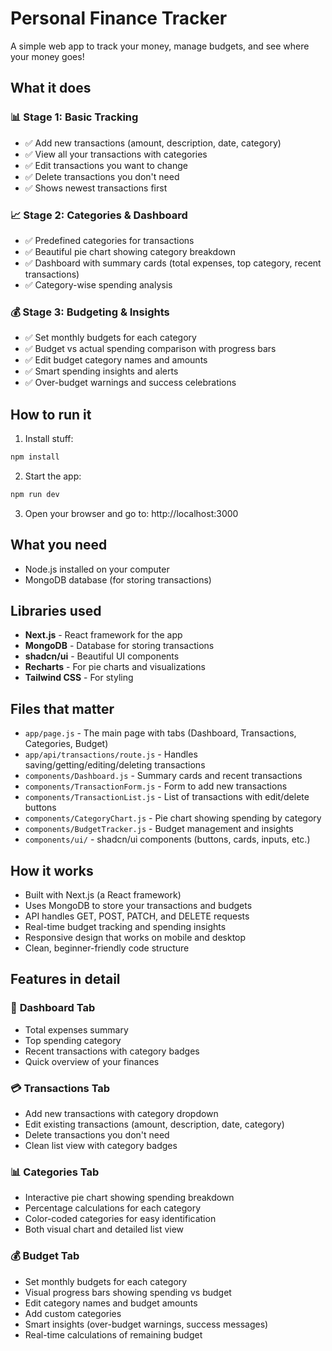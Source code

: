 # Personal Finance Tracker

A simple web app to track your money, manage budgets, and see where your money goes!

## What it does

### 📊 **Stage 1: Basic Tracking**

- ✅ Add new transactions (amount, description, date, category)
- ✅ View all your transactions with categories
- ✅ Edit transactions you want to change
- ✅ Delete transactions you don't need
- ✅ Shows newest transactions first

### 📈 **Stage 2: Categories & Dashboard**

- ✅ Predefined categories for transactions
- ✅ Beautiful pie chart showing category breakdown
- ✅ Dashboard with summary cards (total expenses, top category, recent transactions)
- ✅ Category-wise spending analysis

### 💰 **Stage 3: Budgeting & Insights**

- ✅ Set monthly budgets for each category
- ✅ Budget vs actual spending comparison with progress bars
- ✅ Edit budget category names and amounts
- ✅ Smart spending insights and alerts
- ✅ Over-budget warnings and success celebrations

## How to run it

1. Install stuff:

```bash
npm install
```

2. Start the app:

```bash
npm run dev
```

3. Open your browser and go to: http://localhost:3000

## What you need

- Node.js installed on your computer
- MongoDB database (for storing transactions)

## Libraries used

- **Next.js** - React framework for the app
- **MongoDB** - Database for storing transactions
- **shadcn/ui** - Beautiful UI components
- **Recharts** - For pie charts and visualizations
- **Tailwind CSS** - For styling

## Files that matter

- `app/page.js` - The main page with tabs (Dashboard, Transactions, Categories, Budget)
- `app/api/transactions/route.js` - Handles saving/getting/editing/deleting transactions
- `components/Dashboard.js` - Summary cards and recent transactions
- `components/TransactionForm.js` - Form to add new transactions
- `components/TransactionList.js` - List of transactions with edit/delete buttons
- `components/CategoryChart.js` - Pie chart showing spending by category
- `components/BudgetTracker.js` - Budget management and insights
- `components/ui/` - shadcn/ui components (buttons, cards, inputs, etc.)

## How it works

- Built with Next.js (a React framework)
- Uses MongoDB to store your transactions and budgets
- API handles GET, POST, PATCH, and DELETE requests
- Real-time budget tracking and spending insights
- Responsive design that works on mobile and desktop
- Clean, beginner-friendly code structure

## Features in detail

### 🎯 **Dashboard Tab**

- Total expenses summary
- Top spending category
- Recent transactions with category badges
- Quick overview of your finances

### 💳 **Transactions Tab**

- Add new transactions with category dropdown
- Edit existing transactions (amount, description, date, category)
- Delete transactions you don't need
- Clean list view with category badges

### 📊 **Categories Tab**

- Interactive pie chart showing spending breakdown
- Percentage calculations for each category
- Color-coded categories for easy identification
- Both visual chart and detailed list view

### 💰 **Budget Tab**

- Set monthly budgets for each category
- Visual progress bars showing spending vs budget
- Edit category names and budget amounts
- Add custom categories
- Smart insights (over-budget warnings, success messages)
- Real-time calculations of remaining budget
